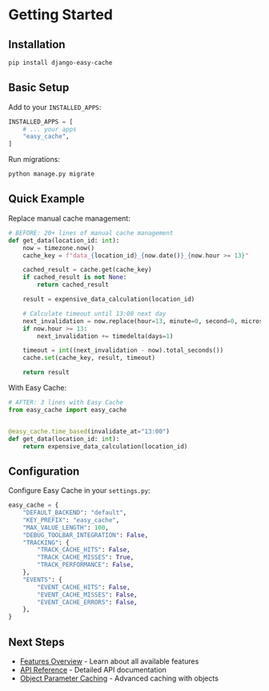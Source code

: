 # Getting Started

## Installation

```bash
pip install django-easy-cache
```

## Basic Setup

Add to your `INSTALLED_APPS`:

```python
INSTALLED_APPS = [
    # ... your apps
    "easy_cache",
]
```

Run migrations:

```bash
python manage.py migrate
```

## Quick Example

Replace manual cache management:

```python
# BEFORE: 20+ lines of manual cache management
def get_data(location_id: int):
    now = timezone.now()
    cache_key = f"data_{location_id}_{now.date()}_{now.hour >= 13}"

    cached_result = cache.get(cache_key)
    if cached_result is not None:
        return cached_result

    result = expensive_data_calculation(location_id)

    # Calculate timeout until 13:00 next day
    next_invalidation = now.replace(hour=13, minute=0, second=0, microsecond=0)
    if now.hour >= 13:
        next_invalidation += timedelta(days=1)

    timeout = int((next_invalidation - now).total_seconds())
    cache.set(cache_key, result, timeout)

    return result
```

With Easy Cache:

```python
# AFTER: 3 lines with Easy Cache
from easy_cache import easy_cache


@easy_cache.time_based(invalidate_at="13:00")
def get_data(location_id: int):
    return expensive_data_calculation(location_id)
```

## Configuration

Configure Easy Cache in your `settings.py`:

```python
easy_cache = {
    "DEFAULT_BACKEND": "default",
    "KEY_PREFIX": "easy_cache",
    "MAX_VALUE_LENGTH": 100,
    "DEBUG_TOOLBAR_INTEGRATION": False,
    "TRACKING": {
        "TRACK_CACHE_HITS": False,
        "TRACK_CACHE_MISSES": True,
        "TRACK_PERFORMANCE": False,
    },
    "EVENTS": {
        "EVENT_CACHE_HITS": False,
        "EVENT_CACHE_MISSES": False,
        "EVENT_CACHE_ERRORS": False,
    },
}
```

## Next Steps

- [Features Overview](features/index.md) - Learn about all available features
- [API Reference](api-reference.md) - Detailed API documentation
- [Object Parameter Caching](features/object-parameter-caching.md) - Advanced caching with objects
